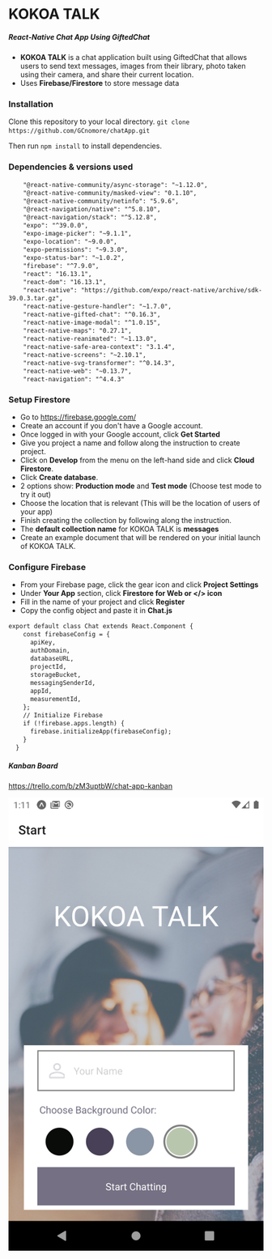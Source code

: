 # KOKOA TALK
##### React-Native Chat App Using GiftedChat
- **KOKOA TALK** is a chat application built using GiftedChat that allows users to send text messages, images from their     library, photo taken using their camera, and share their current location.
- Uses **Firebase/Firestore** to store message data

### Installation
Clone this repository to your local directory.
`git clone https://github.com/GCnomore/chatApp.git`

Then run `npm install` to install dependencies.

### Dependencies & versions used
```  
    "@react-native-community/async-storage": "~1.12.0",
    "@react-native-community/masked-view": "0.1.10",
    "@react-native-community/netinfo": "5.9.6",
    "@react-navigation/native": "^5.8.10",
    "@react-navigation/stack": "^5.12.8",
    "expo": "^39.0.0",
    "expo-image-picker": "~9.1.1",
    "expo-location": "~9.0.0",
    "expo-permissions": "~9.3.0",
    "expo-status-bar": "~1.0.2",
    "firebase": "^7.9.0",
    "react": "16.13.1",
    "react-dom": "16.13.1",
    "react-native": "https://github.com/expo/react-native/archive/sdk-39.0.3.tar.gz",
    "react-native-gesture-handler": "~1.7.0",
    "react-native-gifted-chat": "^0.16.3",
    "react-native-image-modal": "^1.0.15",
    "react-native-maps": "0.27.1",
    "react-native-reanimated": "~1.13.0",
    "react-native-safe-area-context": "3.1.4",
    "react-native-screens": "~2.10.1",
    "react-native-svg-transformer": "^0.14.3",
    "react-native-web": "~0.13.7",
    "react-navigation": "^4.4.3" 
```


### Setup Firestore

-  Go to https://firebase.google.com/
-  Create an account if you don't have a Google account.
-  Once logged in with your Google account, click **Get Started**
-  Give you project a name and follow along the instruction to create project.
-  Click on **Develop** from the menu on the left-hand side and click **Cloud Firestore**.
-  Click **Create database**.
-  2 options show: **Production mode** and **Test mode** (Choose test mode to try it out)
-  Choose the location that is relevant (This will be the location of users of your app)
-  Finish creating the collection by following along the instruction.
-  The **default collection name** for KOKOA TALK is **messages**
-  Create an example document that will be rendered on your initial launch of KOKOA TALK.


### Configure Firebase
- From your Firebase page, click the gear icon and click **Project Settings**
- Under **Your App** section, click **Firestore for Web or </> icon**
- Fill in the name of your project and click **Register**
- Copy the config object and paste it in **Chat.js**
```
export default class Chat extends React.Component {
    const firebaseConfig = {
      apiKey,
      authDomain,
      databaseURL,
      projectId,
      storageBucket,
      messagingSenderId,
      appId,
      measurementId,
    };
    // Initialize Firebase
    if (!firebase.apps.length) {
      firebase.initializeApp(firebaseConfig);
    }
  }
```
##### Kanban Board
https://trello.com/b/zM3uptbW/chat-app-kanban


![](https://github.com/GCnomore/chatApp/blob/master/assets/Screenshot_1607649101.png?raw=false)
